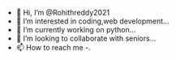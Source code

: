 - 👋 Hi, I’m @Rohithreddy2021
- 👀 I’m interested in coding,web development...
- 🌱 I’m currently working on python...
- 💞️ I’m looking to collaborate with seniors...
- 📫 How to reach me -.

<!---
Rohithreddy2021/Rohithreddy2021 is a ✨ special ✨ repository because its `README.md` (this file) appears on your GitHub profile.
You can click the Preview link to take a look at your changes.
--->
